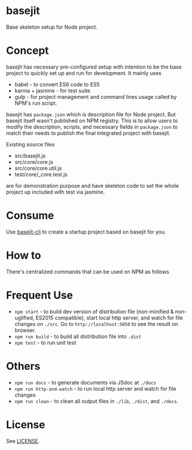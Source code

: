 # basejit
Base skeleton setup for Node project.

# Concept

basejit has necessary pre-configured setup with intention to be the base project to quickly set up and run for development.
It mainly uses

* babel - to convert ES6 code to ES5
* karma + jasmine - for test suite
* gulp - for project management and command lines usage called by NPM's run script.

basejit has `package.json` which is description file for Node project. But basejit itself wasn't published on NPM registry.
This is to allow users to modify the description, scripts, and necessary fields in `package.json` to match their needs to publish the final integrated project with basejit.

Existing source files

* src/basejit.js
* src/core/core.js
* src/core/core.util.js
* test/core/\_core.test.js

are for demonstration purpose and have skeleton code to set the whole project up included with test via jasmine.

# Consume

Use [basejit-cli](https://github.com/haxpor/basejit-cli) to create a startup project based on basejit for you.

# How to

There's centralized commands that can be used on NPM as follows

# Frequent Use
* `npm start` - to build dev version of distribution file (non-minified & non-uglified, ES2015 compatible), start local http server, and watch for file changes on `./src`. Go to `http://localhost:5050` to see the result on browser.
* `npm run build` - to build all distribution file into `.dist`
* `npm test` - to run unit test

# Others
* `npm run docs` - to generate documents via JSdoc at `./docs`
* `npm run http-and-watch` - to run local http server and watch for file changes
* `npm run clean` - to clean all output files in `./lib`, `./dist`, and `./docs`.

# License

See [LICENSE](https://github.com/haxpor/basejit/blob/master/LICENSE).
